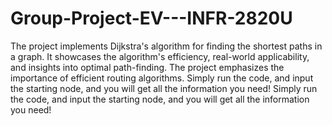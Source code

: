 # Group-Project-EV---INFR-2820U
The project implements Dijkstra's algorithm for finding the shortest paths in a graph. It showcases the algorithm's efficiency, real-world applicability, and insights into optimal path-finding. The project emphasizes the importance of efficient routing algorithms. Simply run the code, and input the starting node, and you will get all the information you need! Simply run the code, and input the starting node, and you will get all the information you need!
